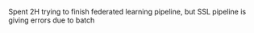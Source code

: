 Spent 2H trying to finish federated learning pipeline, but SSL pipeline is giving errors due to batch